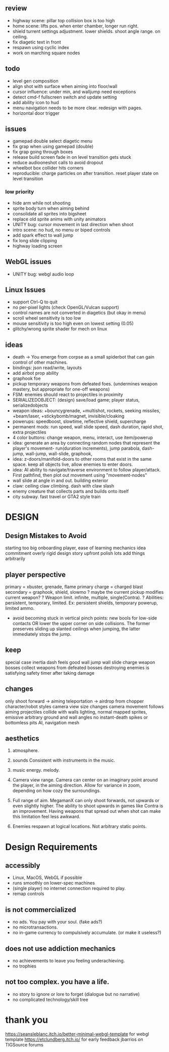 ## review
+ highway scene: pillar top collision box is too high
+ home scene: lifts pos. when enter chamber, longer run right.
+ shield turrent settings adjustment. lower shields. shoot angle range. on ceiling.
+ fix diagetic text in front
+ respawn using cyclic index
+ work on marching square nodes

## todo
- level gen composition
- align shot with surface when aiming into floor/wall
- cursor influence: under min, and walljump need exceptions
- detect cmd-f fullscreen switch and update setting
- add ability icon to hud
- menu navigation needs to be more clear. redesign with pages.
- horizontal door trigger

## issues
- gamepad double select diagetic menu
- fix grap when using gamepad (double)
- fix grap going through boxes
- release build screen fade in on level transition gets stuck
- reduce audiooneshot calls to avoid dropout
- wheelbot box collider hits corners
- reproducible: charge particles on after transition. reset player state on level transition

### low priority
- hide arm while not shooting
- sprite body turn when aiming behind
- consolidate all sprites into bigsheet
- replace old sprite anims with unity animators
- UNITY bug: cursor movement in last direction when shoot
- intro scene: no hud, no menu or biped controls
- add spark effect to wall jump
- fix long slide clipping
- highway loading screen

## WebGL issues
- UNITY bug: webgl audio loop

## Linux Issues
- support Ctrl-Q to quit
- no per-pixel lights (check OpenGL/Vulcan support)
- control names are not converted in diagetics (but okay in menu)
- scroll wheel sensitivity is too low
- mouse sensitivity is too high even on lowest setting (0.05)
- glitchy/wrong sprite shader for mech on linux

## ideas
- death -> You emerge from corpse as a small spiderbot that can gain control of other machines.
- bindings: json read/write, layouts
- add airbot prop ability
- graphook foe
- pickup temporary weapons from defeated foes. (undermines weapon mastery, but appropriate for one-off weapons)
- FSM: enemies should react to projectiles in proximity
- SERIALIZEDOBJECT: (design) save/load game; player status, serializedobjects
- weapon ideas: +bouncygrenade, +multishot, rockets, seeking missiles, +beam/laser, +stickybomb/magnet, invisible/cloaking
- powerups: speedboost, slowtime, reflective shield, supercharge
- permanent mods: run speed, wall slide speed, dash duration, rapid shot, extra projectiles
- 4 color buttons: change weapon, menu, interact, use item/powerup
- idea: generate an area by connecting random nodes that represent the player's movement- run(duration increments), jump parabola, dash-jump, wall-jump, wall-slide, graphook,
- idea: z-doors/manifold-doors to other rooms that exist in the same space. keep all objects live, allow enemies to enter doors.
- idea: AI ability to navigate/traverse environment to follow player/attack. First pathfind, then plot out movement using "movement-nodes"
- wall slide at angle in and out. building exterior
- claw: ceiling claw climbing. dash with claw slash
- enemy creature that collects parts and builds onto itself
- city subway. fast travel or GTA2 style train

# DESIGN
## Design Mistakes to Avoid
starting too big
onboarding player, ease of learning mechanics
idea commitment
overly rigid design
story upfront
polish lots
add things arbitrarily

## player perspective
primary = xbuster, grenade, flame
primary charge = charged blast
secondary = graphook, shield, slowmo
? maybe the current pickup modifies current weapon?
? Weapon limit. infinite, multiple, single(Contra).
? Abilities: persistent, temporary, limited. Ex: persistent shields, temporary powerup, limited ammo.
- avoid becoming stuck in vertical pinch points: new bools for low-side contacts OR lower the upper corner on side collisions. The former preserves sliding up slanted ceilings when jumping, the latter immediately stops the jump.

## keep
special case inertia
dash feels good
wall jump
wall slide
charge weapon
bosses
collect weapons from defeated bosses
destroying enemies is satisfying
safety timer after taking damage

## changes
only shoot forward -> aiming
teleportation -> airdrop from chopper
character/robot styles
camera view size changes
camera movement follows aiming
projectiles collide with walls
lighting, normal mapped sprites, emissive
arbitrary ground and wall angles
no instant-death spikes or bottomless pits
AI, navigation mesh

## aesthetics
1. atmosphere.

2. sounds
Consistent with instruments in the music.
3. music
energy. melody.

1. Camera view range.
Camera can center on an imaginary point around the player, in the aiming direction. Allow for variance in zoom, depending on how cozy the surroundings.
2. Full range of aim.
MegamanX can only shoot forwards, not upwards or even slightly higher. The ability to shoot upwards in games like Contra is an improvement. Having weapons that spread out when shot can make this limitation feel less awkward.
3. Enemies respawn at logical locations.
Not arbitrary static points.


# Design Requirements
## accessibly
- Linux, MacOS, WebGL if possible
- runs smoothly on lower-spec machines
- (single player) no internet connection required to play.
- remap controls
## is not commercialized
- no ads. You pay with your soul. (fake ads?)
- no microtransactions.
- no in-game currency to compulsively accumulate. (or make it useless?)
## does not use addiction mechanics
- no achievements to leave you feeling underachieving.
- no trophies
## not too complex. you have a life.
- no story to ignore or lore to forget (dialogue but no narrative)
- no complicated technology/skill tree


# thank you
https://seansleblanc.itch.io/better-minimal-webgl-template for webgl template
https://etclundberg.itch.io/ for early feedback
jbarrios on TIGSource forums
